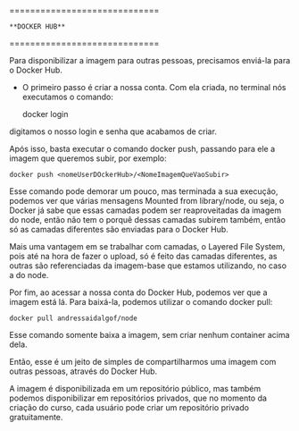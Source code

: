 \=============================
    
    **DOCKER HUB** 

\=============================

Para disponibilizar a imagem para outras pessoas, precisamos enviá-la para o Docker Hub.

* O primeiro passo é criar a nossa conta. Com ela criada, no terminal nós executamos o comando:

    docker login
    
digitamos o nosso login e senha que acabamos de criar.

Após isso, basta executar o comando docker push, passando para ele a imagem que queremos subir, por exemplo:

    docker push <nomeUserDOckerHub>/<NomeImagemQueVaoSubir>

Esse comando pode demorar um pouco, mas terminada a sua execução, podemos ver que várias mensagens Mounted from library/node, ou seja, o Docker já sabe que essas camadas podem ser reaproveitadas da imagem do node, então não tem o porquê dessas camadas subirem também, então só as camadas diferentes são enviadas para o Docker Hub.

Mais uma vantagem em se trabalhar com camadas, o Layered File System, pois até na hora de fazer o upload, só é feito das camadas diferentes, as outras são referenciadas da imagem-base que estamos utilizando, no caso a do node.

Por fim, ao acessar a nossa conta do Docker Hub, podemos ver que a imagem está lá. Para baixá-la, podemos utilizar o comando docker pull:

    docker pull andressaidalgof/node

Esse comando somente baixa a imagem, sem criar nenhum container acima dela.

Então, esse é um jeito de simples de compartilharmos uma imagem com outras pessoas, através do Docker Hub. 

A imagem é disponibilizada em um repositório público, mas também podemos disponibilizar em repositórios privados, que no momento da criação do curso, cada usuário pode criar um repositório privado gratuitamente.